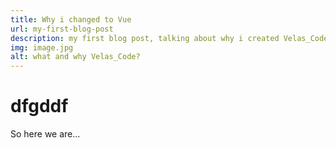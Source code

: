 ```yaml
---
title: Why i changed to Vue
url: my-first-blog-post
description: my first blog post, talking about why i created Velas_Code
img: image.jpg
alt: what and why Velas_Code?
---
```

# dfgddf

So here we are... 